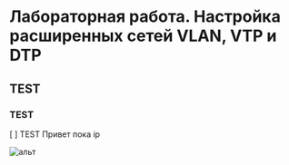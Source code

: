 # Лабораторная работа. Настройка расширенных сетей VLAN, VTP и DTP
## TEST
### TEST


[ ] TEST
Привет пока
ip

![альт](//C:\Users\Admin\Documents\Topol.png)
